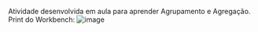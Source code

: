 Atividade desenvolvida em aula para aprender Agrupamento e Agregação. 
Print do Workbench:
![image](https://github.com/lncnAmaro/ADSBancodeDados/assets/165618552/42f956d6-c5f9-45ff-a461-299dd0a14eec)
